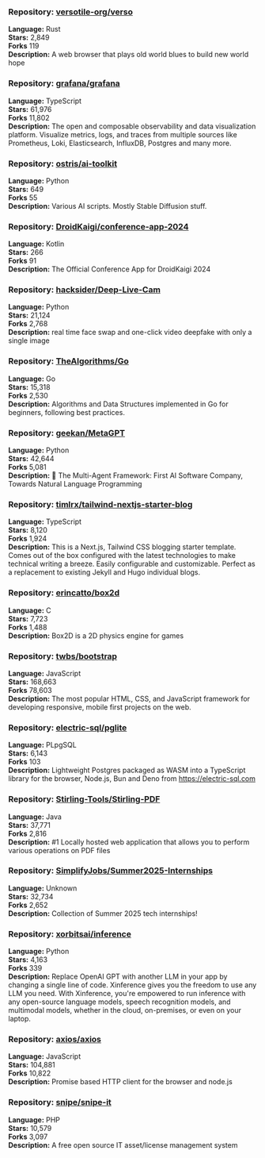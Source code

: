 ### **Repository:** [versotile-org/verso](https://github.com/versotile-org/verso)  

**Language:** Rust  
**Stars:** 2,849  
**Forks** 119  
**Description:** A web browser that plays old world blues to build new world hope  

### **Repository:** [grafana/grafana](https://github.com/grafana/grafana)  

**Language:** TypeScript  
**Stars:** 61,976  
**Forks** 11,802  
**Description:** The open and composable observability and data visualization platform. Visualize metrics, logs, and traces from multiple sources like Prometheus, Loki, Elasticsearch, InfluxDB, Postgres and many more.  

### **Repository:** [ostris/ai-toolkit](https://github.com/ostris/ai-toolkit)  

**Language:** Python  
**Stars:** 649  
**Forks** 55  
**Description:** Various AI scripts. Mostly Stable Diffusion stuff.  

### **Repository:** [DroidKaigi/conference-app-2024](https://github.com/DroidKaigi/conference-app-2024)  

**Language:** Kotlin  
**Stars:** 266  
**Forks** 91  
**Description:** The Official Conference App for DroidKaigi 2024  

### **Repository:** [hacksider/Deep-Live-Cam](https://github.com/hacksider/Deep-Live-Cam)  

**Language:** Python  
**Stars:** 21,124  
**Forks** 2,768  
**Description:** real time face swap and one-click video deepfake with only a single image  

### **Repository:** [TheAlgorithms/Go](https://github.com/TheAlgorithms/Go)  

**Language:** Go  
**Stars:** 15,318  
**Forks** 2,530  
**Description:** Algorithms and Data Structures implemented in Go for beginners, following best practices.  

### **Repository:** [geekan/MetaGPT](https://github.com/geekan/MetaGPT)  

**Language:** Python  
**Stars:** 42,644  
**Forks** 5,081  
**Description:** 🌟 The Multi-Agent Framework: First AI Software Company, Towards Natural Language Programming  

### **Repository:** [timlrx/tailwind-nextjs-starter-blog](https://github.com/timlrx/tailwind-nextjs-starter-blog)  

**Language:** TypeScript  
**Stars:** 8,120  
**Forks** 1,924  
**Description:** This is a Next.js, Tailwind CSS blogging starter template. Comes out of the box configured with the latest technologies to make technical writing a breeze. Easily configurable and customizable. Perfect as a replacement to existing Jekyll and Hugo individual blogs.  

### **Repository:** [erincatto/box2d](https://github.com/erincatto/box2d)  

**Language:** C  
**Stars:** 7,723  
**Forks** 1,488  
**Description:** Box2D is a 2D physics engine for games  

### **Repository:** [twbs/bootstrap](https://github.com/twbs/bootstrap)  

**Language:** JavaScript  
**Stars:** 168,663  
**Forks** 78,603  
**Description:** The most popular HTML, CSS, and JavaScript framework for developing responsive, mobile first projects on the web.  

### **Repository:** [electric-sql/pglite](https://github.com/electric-sql/pglite)  

**Language:** PLpgSQL  
**Stars:** 6,143  
**Forks** 103  
**Description:** Lightweight Postgres packaged as WASM into a TypeScript library for the browser, Node.js, Bun and Deno from https://electric-sql.com  

### **Repository:** [Stirling-Tools/Stirling-PDF](https://github.com/Stirling-Tools/Stirling-PDF)  

**Language:** Java  
**Stars:** 37,771  
**Forks** 2,816  
**Description:** #1 Locally hosted web application that allows you to perform various operations on PDF files  

### **Repository:** [SimplifyJobs/Summer2025-Internships](https://github.com/SimplifyJobs/Summer2025-Internships)  

**Language:** Unknown  
**Stars:** 32,734  
**Forks** 2,652  
**Description:** Collection of Summer 2025 tech internships!  

### **Repository:** [xorbitsai/inference](https://github.com/xorbitsai/inference)  

**Language:** Python  
**Stars:** 4,163  
**Forks** 339  
**Description:** Replace OpenAI GPT with another LLM in your app by changing a single line of code. Xinference gives you the freedom to use any LLM you need. With Xinference, you're empowered to run inference with any open-source language models, speech recognition models, and multimodal models, whether in the cloud, on-premises, or even on your laptop.  

### **Repository:** [axios/axios](https://github.com/axios/axios)  

**Language:** JavaScript  
**Stars:** 104,881  
**Forks** 10,822  
**Description:** Promise based HTTP client for the browser and node.js  

### **Repository:** [snipe/snipe-it](https://github.com/snipe/snipe-it)  

**Language:** PHP  
**Stars:** 10,579  
**Forks** 3,097  
**Description:** A free open source IT asset/license management system  

